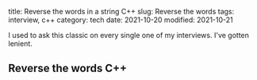 title: Reverse the words in a string C++
slug: Reverse the words
tags: interview, c++
category: tech
date: 2021-10-20
modified: 2021-10-21

I used to ask this classic on every single one of my interviews.   I've gotten lenient.

## Reverse the words C++

<script src="https://gist.github.com/jac18281828/b8de1934cf17244dc8252040d0435ac5.js"></script>


